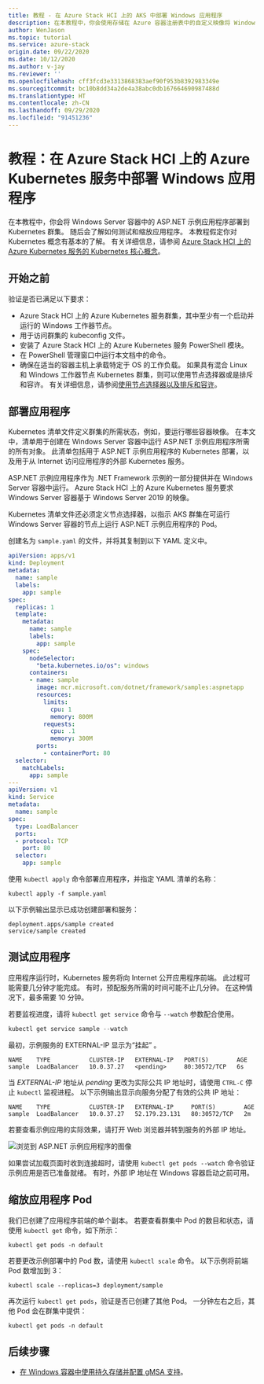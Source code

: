 ```yaml
---
title: 教程 - 在 Azure Stack HCI 上的 AKS 中部署 Windows 应用程序
description: 在本教程中，你会使用存储在 Azure 容器注册表中的自定义映像将 Windows 应用程序部署到群集。
author: WenJason
ms.topic: tutorial
ms.service: azure-stack
origin.date: 09/22/2020
ms.date: 10/12/2020
ms.author: v-jay
ms.reviewer: ''
ms.openlocfilehash: cff3fcd3e3313868383aef90f953b8392983349e
ms.sourcegitcommit: bc10b8dd34a2de4a38abc0db167664690987488d
ms.translationtype: HT
ms.contentlocale: zh-CN
ms.lasthandoff: 09/29/2020
ms.locfileid: "91451236"
---
```

# <a name="tutorial-deploy-windows-applications-in-azure-kubernetes-service-on-azure-stack-hci"></a>教程：在 Azure Stack HCI 上的 Azure Kubernetes 服务中部署 Windows 应用程序

在本教程中，你会将 Windows Server 容器中的 ASP.NET 示例应用程序部署到 Kubernetes 群集。 随后会了解如何测试和缩放应用程序。 本教程假定你对 Kubernetes 概念有基本的了解。 有关详细信息，请参阅 [Azure Stack HCI 上的 Azure Kubernetes 服务的 Kubernetes 核心概念](kubernetes-concepts.md)。

## <a name="before-you-begin"></a>开始之前

验证是否已满足以下要求：

* Azure Stack HCI 上的 Azure Kubernetes 服务群集，其中至少有一个启动并运行的 Windows 工作器节点。 
* 用于访问群集的 kubeconfig 文件。
* 安装了 Azure Stack HCI 上的 Azure Kubernetes 服务 PowerShell 模块。
* 在 PowerShell 管理窗口中运行本文档中的命令。
* 确保在适当的容器主机上承载特定于 OS 的工作负载。 如果具有混合 Linux 和 Windows 工作器节点 Kubernetes 群集，则可以使用节点选择器或是排斥和容许。 有关详细信息，请参阅[使用节点选择器以及排斥和容许](adapt-apps-mixed-os-clusters.md)。

## <a name="deploy-the-application"></a>部署应用程序

Kubernetes 清单文件定义群集的所需状态，例如，要运行哪些容器映像。 在本文中，清单用于创建在 Windows Server 容器中运行 ASP.NET 示例应用程序所需的所有对象。 此清单包括用于 ASP.NET 示例应用程序的 Kubernetes 部署，以及用于从 Internet 访问应用程序的外部 Kubernetes 服务。

ASP.NET 示例应用程序作为 .NET Framework 示例的一部分提供并在 Windows Server 容器中运行。 Azure Stack HCI 上的 Azure Kubernetes 服务要求 Windows Server 容器基于 Windows Server 2019 的映像。 

Kubernetes 清单文件还必须定义节点选择器，以指示 AKS 群集在可运行 Windows Server 容器的节点上运行 ASP.NET 示例应用程序的 Pod。

创建名为 `sample.yaml` 的文件，并将其复制到以下 YAML 定义中。 

```yaml
apiVersion: apps/v1
kind: Deployment
metadata:
  name: sample
  labels:
    app: sample
spec:
  replicas: 1
  template:
    metadata:
      name: sample
      labels:
        app: sample
    spec:
      nodeSelector:
        "beta.kubernetes.io/os": windows
      containers:
      - name: sample
        image: mcr.microsoft.com/dotnet/framework/samples:aspnetapp
        resources:
          limits:
            cpu: 1
            memory: 800M
          requests:
            cpu: .1
            memory: 300M
        ports:
          - containerPort: 80
  selector:
    matchLabels:
      app: sample
---
apiVersion: v1
kind: Service
metadata:
  name: sample
spec:
  type: LoadBalancer
  ports:
  - protocol: TCP
    port: 80
  selector:
    app: sample
```

使用 `kubectl apply` 命令部署应用程序，并指定 YAML 清单的名称：

```console
kubectl apply -f sample.yaml
```

以下示例输出显示已成功创建部署和服务：

```output
deployment.apps/sample created
service/sample created
```

## <a name="test-the-application"></a>测试应用程序

应用程序运行时，Kubernetes 服务将向 Internet 公开应用程序前端。 此过程可能需要几分钟才能完成。 有时，预配服务所需的时间可能不止几分钟。 在这种情况下，最多需要 10 分钟。

若要监视进度，请将 `kubectl get service` 命令与 `--watch` 参数配合使用。

```PowerShell
kubectl get service sample --watch
```

最初，示例服务的 EXTERNAL-IP 显示为“挂起”  。

```output
NAME    TYPE           CLUSTER-IP   EXTERNAL-IP   PORT(S)        AGE
sample  LoadBalancer   10.0.37.27   <pending>     80:30572/TCP   6s
```

当 *EXTERNAL-IP* 地址从 *pending* 更改为实际公共 IP 地址时，请使用 `CTRL-C` 停止 `kubectl` 监视进程。 以下示例输出显示向服务分配了有效的公共 IP 地址：

```output
NAME    TYPE           CLUSTER-IP   EXTERNAL-IP     PORT(S)        AGE
sample  LoadBalancer   10.0.37.27   52.179.23.131   80:30572/TCP   2m
```

若要查看示例应用的实际效果，请打开 Web 浏览器并转到服务的外部 IP 地址。

![浏览到 ASP.NET 示例应用程序的图像](media/deploy-windows-application/asp-net-sample-app.png)

如果尝试加载页面时收到连接超时，请使用 `kubectl get pods --watch` 命令验证示例应用是否已准备就绪。 有时，外部 IP 地址在 Windows 容器启动之前可用。

## <a name="scale-application-pods"></a>缩放应用程序 Pod

我们已创建了应用程序前端的单个副本。 若要查看群集中 Pod 的数目和状态，请使用 `kubectl get` 命令，如下所示：

```console
kubectl get pods -n default
```

若要更改示例部署中的 Pod 数，请使用 `kubectl scale` 命令。 以下示例将前端 Pod 数增加到 3：

```console
kubectl scale --replicas=3 deployment/sample
```

再次运行 `kubectl get pods`，验证是否已创建了其他 Pod。 一分钟左右之后，其他 Pod 会在群集中提供：

```console
kubectl get pods -n default
```

## <a name="next-steps"></a>后续步骤

* [在 Windows 容器中使用持久存储并配置 gMSA 支持](persistent-storage-windows-nodes.md)。
